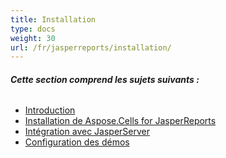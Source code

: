 ```yaml
---
title: Installation
type: docs
weight: 30
url: /fr/jasperreports/installation/
---
```


###### **Cette section comprend les sujets suivants :** 
- [Introduction](/cells/fr/jasperreports/introduction/)
- [Installation de Aspose.Cells for JasperReports](/cells/fr/jasperreports/installing-aspose-cells-for-jasperreports/)
- [Intégration avec JasperServer](/cells/fr/jasperreports/integration-with-jasperserver/)
- [Configuration des démos](/cells/fr/jasperreports/demos-setup/)
